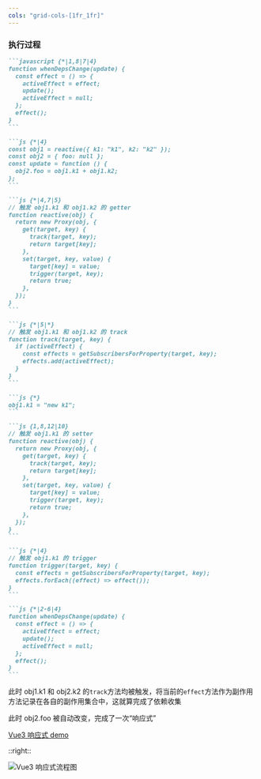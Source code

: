 ```yaml
---
cols: "grid-cols-[1fr_1fr]"
---
```


<style>
  .slidev-vclick-hidden {
      display: none;
  }
</style>

### 执行过程

````md magic-move
```javascript {*|1,8|7|4}
function whenDepsChange(update) {
  const effect = () => {
    activeEffect = effect;
    update();
    activeEffect = null;
  };
  effect();
}
```

```js {*|4}
const obj1 = reactive({ k1: "k1", k2: "k2" });
const obj2 = { foo: null };
const update = function () {
  obj2.foo = obj1.k1 + obj1.k2;
};
```

```js {*|4,7|5}
// 触发 obj1.k1 和 obj1.k2 的 getter
function reactive(obj) {
  return new Proxy(obj, {
    get(target, key) {
      track(target, key);
      return target[key];
    },
    set(target, key, value) {
      target[key] = value;
      trigger(target, key);
      return true;
    },
  });
}
```

```js {*|5|*}
// 触发 obj1.k1 和 obj1.k2 的 track
function track(target, key) {
  if (activeEffect) {
    const effects = getSubscribersForProperty(target, key);
    effects.add(activeEffect);
  }
}
```

```js {*}
obj1.k1 = "new k1";
```

```js {1,8,12|10}
// 触发 obj1.k1 的 setter
function reactive(obj) {
  return new Proxy(obj, {
    get(target, key) {
      track(target, key);
      return target[key];
    },
    set(target, key, value) {
      target[key] = value;
      trigger(target, key);
      return true;
    },
  });
}
```

```js {*|4}
// 触发 obj1.k1 的 trigger
function trigger(target, key) {
  const effects = getSubscribersForProperty(target, key);
  effects.forEach((effect) => effect());
}
```

```js {*|2-6|4}
function whenDepsChange(update) {
  const effect = () => {
    activeEffect = effect;
    update();
    activeEffect = null;
  };
  effect();
}
```
````

<div v-click.hide="[12, 20]">
<div v-click="11">
<div v-after.hide="12">

此时 obj1.k1 和 obj2.k2 的`track`方法均被触发，将当前的`effect`方法作为副作用方法记录在各自的副作用集合中，这就算完成了依赖收集

</div>
</div>
<div v-click="20">

此时 obj2.foo 被自动改变，完成了一次“响应式”

[Vue3 响应式 demo](https://codepen.io/mosuzi_/pen/MWRqjGj)

</div>
</div>

::right::

![Vue3 响应式流程图](https://pics.mosuzi.com/blog/vue3-responsive.png!origin)
